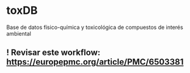# toxDB
Base de datos físico-química y toxicológica de compuestos de interés ambiental


## ! Revisar este workflow: https://europepmc.org/article/PMC/6503381
